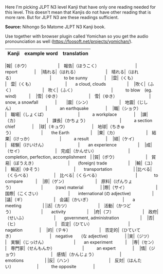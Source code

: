 Here I'm picking JLPT N3 level Kanji that have only one reading needed for this level. This doesn't mean that Kanjis do not have other reading that is more rare. But for JLPT N3 are these readings sufficient.

**Source:**
Nihongo So Matome JLPT N3 Kanji book.


Use together with browser plugin called Yomichan so you get the audio pronounciation as well (https://foosoft.net/projects/yomichan/).

| Kanji | example word | translation
| :--------- | :-------------- | :----------- |

|報|（ホウ）　　　　　　     　|　報告|（ほうこく）　　　　　　　　　|　　report　　　　|　
|晴れる|（はれる）　　　　　　　|　晴れる|（はれる）　　　　　　　　　|　　　to be sunny　　　　|　
|雲|（くも）　　　　　　　     |　雲|（くも）　　　　　　　　|　　a cloud, clouds　　　　　|　
|吹く|（ふく）　　　　　　   　|　吹く|（ふく）　　　　　　　　　|　　　to blow　(eg. wind)　　　|　
|雪|（ゆき）　　　　　　　     |　雪|（ゆき）　　　　　　　　|　　　snow, a snowfall　　　　|　　
|震|（シン）　　　　　　　     |　地震|（じしん）　　　　　　　　|　　　an earthquake　　　　|　
|職|（ショク）　　　　　　     |　職場|（しょくば）　　　　　　　　|　　　a workplace　　　　|　
|課|（カ）　　　　　　　       |　課長|（かちょう）　　　　　　　　|　　　a section chief　　　　|　
|球|（キュウ）　　　　　　     |　地球|（ちきゅう）　　　　　　　|　　the Earth　　　　　|　
|果|（カ）　　　　　　　       |　結果|（けっか）　　　　　　　|　　　a result　　　　|　
|経|（ケイ）　　　　　　       |　経験|（けいけん）　　　　　　　　|　　an experience　　　　　|　
|成|（セイ）　　　　　　　　   |　完成|（かんせい）　　　　　　　　|　　completion, perfection, accomplishment　|
|貿|（ボウ）　　　　　　　     |　貿易|（ぼうえき）　　　　　　　　|　　(foreign) trade　　　　　|　
|輸|（ユ）　　　　　　         |　輸送|（ゆそう）　　　　　　　　|　　transportation　　　　　|
|比べる|（くらべる）　　　　　　|　比べる|（くらべる）　　　　　　　　　|　　　　to compare　　　|　
|原|（ゲン）　　　　　　　     |　原料|（げんりょう）　　　　　　　|　　　(raw) material　　　　|
|際|（サイ）　　　　　　　     |　国際|（こくさい）　　　　　　　|　　international (の adjective)　　　　　|　
|議|（ギ）　　　　　　　       |　会議|（かいぎ）　　　　　　　　|　　a meeting　　　　　|
|活|（カツ）　　　　　　　     |　活動|（かつどう）　　　　　　　|　　activity　　　　　|　
|府|（フ）　　　　　　　       |　政府|（せいふ）　　　　　　　|　　government, administration　　　　　|　
|否|（ヒ）　　　　　　　　　    |　否定|（ひてい）　　　　　　　　　|　　　nagation　　　　|　
|的|（テキ）　　　　　　　     |　否定的|（ひていてき）　　　　　　　　　|　negative　　(な adjective)　　　　|
|実|（ジツ）　　　　　         |　実験|（じっけん）　　　　　　　|　　an experiment　　　|　
|専|（セン）　　　　　　　　　  |　専門家|（せんもんか）　　　　　　　|　　　an expert　　　　|　
|情|（ジョウ）　　　　　　　　  |　感情|（かんじょう）　　　　　　|　　emotions　　　　　|
|反|（ハン）　　　　　　　　　  |　反対|（はんたい）　　　　　　|　　　the opposite　　　　|













